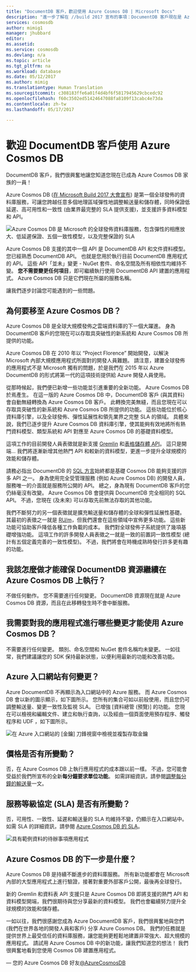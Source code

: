 ```yaml
---
title: "DocumentDB 客戶，歡迎使用 Azure Cosmos DB | Microsoft Docs"
description: "進一步了解在 //build 2017 宣布的事項：DocumentDB 客戶現在是 Azure Cosmos DB 客戶。"
services: cosmosdb
author: mimig1
manager: jhubbard
editor: 
ms.assetid: 
ms.service: cosmosdb
ms.devlang: n/a
ms.topic: article
ms.tgt_pltfrm: na
ms.workload: database
ms.date: 05/12/2017
ms.author: mimig
ms.translationtype: Human Translation
ms.sourcegitcommit: c308183ffe6a01f4d4bf6f5817945629cbcedc92
ms.openlocfilehash: f60c3502ed51424647088fa8109f13cabc4e73da
ms.contentlocale: zh-tw
ms.lasthandoff: 05/17/2017

---
```


# <a name="welcome-documentdb-customers-to-azure-cosmos-db"></a>歡迎 DocumentDB 客戶使用 Azure Cosmos DB

DocumentDB 客戶，我們很興奮地讓您知道您現在已成為 Azure Cosmos DB 家族的一員！ 

Azure Cosmos DB ([在 Microsoft Build 2017 大會宣布](https://azure.microsoft.com/blog/azure-cosmos-db-microsofts-globally-distributed-multi-model-database-service/)) 是第一個全球發佈的資料庫服務，可讓您跨越任意多個地理區域彈性地調整輸送量和儲存體，同時保證低延遲、高可用性和一致性 (由業界最完整的 SLA 提供支援)，並支援許多資料模型和 API。 

![Azure Cosmos DB 是 Microsoft 的全球發佈資料庫服務，包含彈性的相應放大、低延遲保證、五個一致性模型，以及完整保證的 SLA](./media/welcome-documentdb-customers/azure-cosmos-db.png)

Azure Cosmos DB 支援的其中一個 API 是 DocumentDB API 和文件資料模型。 您已經熟悉 DocumentDB API。 也就是您用於執行目前 DocumentDB 應用程式的 API。 這些 API「並未」變更 - NuGet 套件、命名空間及所有相依性均維持不變。 **您不需要變更任何項目**，即可繼續執行使用 DocumentDB API 建置的應用程式。 Azure Cosmos DB 只是它們現在所屬的服務名稱。 

讓我們逐步討論您可能遇到的一些問題。 

## <a name="why-move-to-azure-cosmos-db"></a>為何要移至 Azure Cosmos DB？ 

Azure Cosmos DB 是全球大規模發佈之雲端資料庫的下一個大躍進。 身為 DocumentDB 客戶的您現在可以存取具突破性的新系統和 Azure Cosmos DB 所提供的功能。

Azure Cosmos DB 在 2010 年以 “Project Florence” 開始開發，以解決 Microsoft 內部大規模應用程式所面對的開發人員難題。 請注意，建置全球發佈的應用程式不是 Microsoft 獨有的問題，於是我們在 2015 年以 Azure DocumentDB 的形式將第一代的這項技術提供給 Azure 開發人員使用。 

從那時候起，我們便已新增一些功能並引進重要的全新功能。  Azure Cosmos DB 於焉產生。  在這一版的 Azure Cosmos DB 中，DocumentDB 客戶 (與其資料) 會自動無縫轉換為 Azure Cosmos DB 客戶。 此轉換完美無縫，而且您現在可以存取具突破性的新系統和 Azure Cosmos DB 所提供的功能。 這些功能位於核心資料庫引擎，以及全球發佈、彈性延展性和領先業界之完整 SLA 的領域。 具體來說，我們已逐步提升 Azure Cosmos DB 資料庫引擎，使其能夠有效地將所有熱門資料模型、類型系統和 API 對應至 Azure Cosmos DB 的基礎資料模型。 

這項工作的目前開發人員表徵就是新支援 [Gremlin](graph-introduction.md) 和[表格儲存體 API](table-introduction.md)。 這只是開端... 我們將逐漸新增其他熱門 API 和較新的資料模型，更進一步提升全球規模的效能和儲存體。 

請務必指出 DocumentDB 的 [SQL 方言](../documentdb/documentdb-sql-query.md)始終都是基礎 Cosmos DB 能夠支援的許多 API 之一。 身為使用完全受管理服務 (例如 Azure Cosmos DB) 的開發人員，服務唯一的介面就是服務所公開的 API。 總之，身為現有 DocumentDB 客戶的您仍絲毫沒有改變。 Azure Cosmos DB 會提供與 DocumentDB 完全相同的 SQL API。 不過，您現在 (及未來) 可以存取先前無法存取的其他功能。 

我們不斷努力的另一個表徵就是擴充輸送量和儲存體的全球和彈性延展性基礎。 其最初的表徵之一就是 [RU/m](request-units-per-minute.md)，但我們還會在這些領域中宣佈更多功能。 這些新功能可協助客戶降低各種工作負載的成本。 我們對全球發佈子系統提供了幾項基礎增強功能。 這項工作的許多開發人員表徵之一就是一致的前置詞一致性模型 (總計有五個定義完善的一致性模型)。 不過，我們將會在時機成熟時發行許多更有趣的功能。 

## <a name="what-do-i-need-to-do-to-ensure-my-documentdb-resources-continue-to-run-on-azure-cosmos-db"></a>我該怎麼做才能確保 DocumentDB 資源繼續在 Azure Cosmos DB 上執行？

不做任何動作。 您不需要進行任何變更。 DocumentDB 資源現在就是 Azure Cosmos DB 資源，而且在此移轉發生時不會中斷服務。

## <a name="what-changes-do-i-need-to-make-for-my-app-to-work-with-azure-cosmos-db"></a>我需要對我的應用程式進行哪些變更才能使用 Azure Cosmos DB？

不需要進行任何變更。 類別、命名空間和 NuGet 套件名稱均未變更。 一如往常，我們建議讓您的 SDK 保持最新狀態，以便利用最新的功能和改善功能。 

## <a name="whats-changed-in-the-azure-portal"></a>Azure 入口網站有何變更？

Azure DocumentDB 不再顯示為入口網站中的 Azure 服務。 而 Azure Cosmos DB 會以新的圖示顯示，如下圖所示。 您所有的集合可如以前般使用，而且您仍可調整輸送量、變更一致性及監視 SLA。 已增強 [資料總管 (預覽)] 的功能。 您現在可以檢視和編輯文件、建立和執行查詢，以及經由一個頁面使用預存程序、觸發程序和 UDF ，如下圖所示。 

![在 Azure 入口網站的 [金鑰] 刀鋒視窗中檢視並複製存取金鑰](./media/welcome-documentdb-customers/cosmos-db-data-explorer.png)

## <a name="are-there-changes-to-pricing"></a>價格是否有所變動？

否，在 Azure Cosmos DB 上執行應用程式的成本跟以前一樣。 不過，您可能會受益於我們所宣布的全新**每分鐘要求單位功能**。 如需詳細資訊，請參閱[調整每分鐘的輸送量](request-units-per-minute.md)一文。

## <a name="are-there-changes-to-the-service-level-agreements-slas"></a>服務等級協定 (SLA) 是否有所變動？

否，可用性、一致性、延遲和輸送量的 SLA 均維持不變，仍顯示在入口網站中。 如需 SLA 的詳細資訊，請參閱 [Azure Cosmos DB 的 SLA](https://azure.microsoft.com/support/legal/sla/cosmos-db/)。
   
![具有範例資料的待辦事項應用程式](./media/welcome-documentdb-customers/azure-cosmosdb-portal-metrics-slas.png)

## <a name="whats-next-with-azure-cosmos-db"></a>Azure Cosmos DB 的下一步是什麼？

Azure Cosmos DB 是持續不斷進步的資料庫服務。 所有新功能都會在 Microsoft 內部的大型應用程式上進行驗證，接著對重要外部客戶公開，最後再全球發行。 

新的 Gremlin 和資料表 API 支援只是 Azure Cosmos DB 即將支援的熱門 API 和資料模型開端，我們很期待與您分享最新的資料模型。 我們也會繼續努力提升全球規模的效能和儲存體。 

一如以往，我們很感謝您成為 Azure DocumentDB 客戶，我們很興奮地與您們 (我們在世界各地的開發人員和客戶) 分享 Azure Cosmos DB。 我們的任務就是提供世界上最受信任的資料庫服務，讓您能夠更輕鬆地建置非常強大、超大規模的應用程式。 請試用 Azure Cosmos DB 中的新功能，讓我們知道您的想法！  我們很興奮地看到您使用 Cosmos DB 建置應用程式。

— 您的 Azure Cosmos DB 好友[@AzureCosmosDB](https://twitter.com/AzureCosmosDB)

